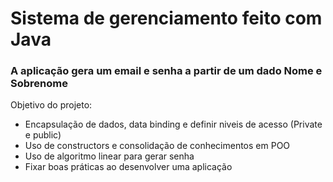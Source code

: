 # Sistema de gerenciamento feito com Java
### A aplicação gera um email e senha a partir de um dado Nome e Sobrenome

Objetivo do projeto:
  - Encapsulação de dados, data binding e definir niveis de acesso (Private e public)
  - Uso de constructors e consolidação de conhecimentos em POO
  - Uso de algoritmo linear para gerar senha
  - Fixar boas práticas ao desenvolver uma aplicação
